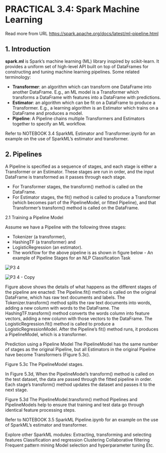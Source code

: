 # PRACTICAL 3.4: Spark Machine Learning

Read more from URL https://spark.apache.org/docs/latest/ml-pipeline.html

## 1. Introduction
**spark.ml** is Spark’s machine learning (ML) library inspired by scikit-learn. It provides a uniform set of high-level API built on top of DataFrames for constructing and tuning machine learning pipelines. Some related terminology:

  * **Transformer**: an algorithm which can transform one DataFrame into another DataFrame. E.g., an ML model is a Transformer which transforms a DataFrame with features into a DataFrame with predictions.
  * **Estimator**: an algorithm which can be fit on a DataFrame to produce a Transformer. E.g., a learning algorithm is an Estimator which trains on a DataFrame and produces a model.
  * **Pipeline**: A Pipeline chains multiple Transformers and Estimators together to specify an ML workflow. 

Refer to NOTEBOOK 3.4 SparkML Estimator and Transformer.ipynb for an example on the use of SparkML’s estimator and transformer.


## 2. Pipelines
A Pipeline is specified as a sequence of stages, and each stage is either a Transformer or an Estimator. These stages are run in order, and the input DataFrame is transformed as it passes through each stage. 

  * For Transformer stages, the transform() method is called on the DataFrame. 
  * For Estimator stages, the fit() method is called to produce a Transformer (which becomes part of the PipelineModel, or fitted Pipeline), and that Transformer’s transform() method is called on the DataFrame.


  2.1 Training a Pipeline Model 
  
  Assume we have a Pipeline with the following three stages: 
  * Tokenizer (a transformer),
  * HashingTF (a transformer) and
  * LogisticRegression (an estimator). 
  * The workflow for the above pipeline is as shown in figure below - An example of Pipeline Stages for an NLP Classification Task

![P3 4](https://github.com/user-attachments/assets/82484c0c-9fca-4b5f-8b88-a891a592e7fa)

![P3 4 - Copy](https://github.com/user-attachments/assets/f3dd2d2e-fcc5-4b9a-ad23-77932f4f2b12)

Figure above shows the details of what happens as the different stages of the pipeline are enacted:
The Pipeline.fit() method is called on the original DataFrame, which has raw text documents and labels. 
The Tokenizer.transform() method splits the raw text documents into words, adding a new column with words to the DataFrame. 
The HashingTF.transform() method converts the words column into feature vectors, adding a new column with those vectors to the DataFrame. 
The LogisticRegression.fit() method is called to produce a LogisticRegressionModel. 
After the Pipeline’s fit() method runs, it produces a PipelineModel, which is a transformer. 


Prediction using a Pipeline Model
The PipelineModel has the same number of stages as the original Pipeline, but all Estimators in the original Pipeline have become Transformers (Figure 5.3c). 

Figure 5.3c The PipelineModel stages.

In Figure 5.3d, When the PipelineModel’s transform() method is called on the test dataset, the data are passed through the fitted pipeline in order. Each stage’s transform() method updates the dataset and passes it to the next stage.



Figure 5.3d The PipelineModel.transform() method
Pipelines and PipelineModels help to ensure that training and test data go through identical feature processing steps.

Refer to NOTEBOOK 3.5 SparkML Pipeline.ipynb for an example on the use of SparkML’s estimator and transformer.


Explore other SparkML modules:
Extracting, transforming and selecting features
Classification and regression
Clustering
Collaborative filtering
Frequent pattern mining
Model selection and hyperparameter tuning
Etc.
